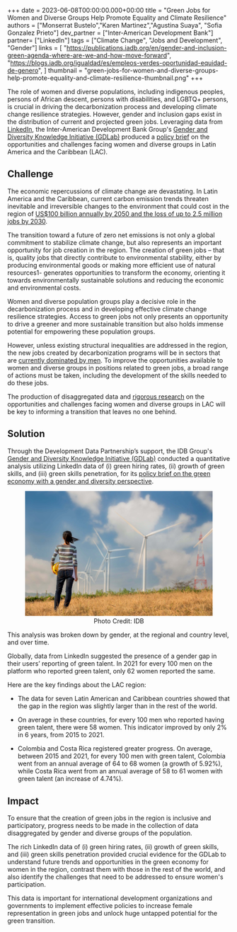 +++
date = 2023-06-08T00:00:00.000+00:00
title = "Green Jobs for Women and Diverse Groups Help Promote Equality and Climate Resilience"
authors = ["Monserrat Bustelo","Karen Martinez","Agustina Suaya", "Sofia Gonzalez Prieto"]
dev_partner = ["Inter-American Development Bank"]
partner= ["LinkedIn"]
tags = ["Climate Change", "Jobs and Development", "Gender"]
links = [
    "https://publications.iadb.org/en/gender-and-inclusion-green-agenda-where-are-we-and-how-move-forward",
    "https://blogs.iadb.org/igualdad/es/empleos-verdes-oportunidad-equidad-de-genero",
]
thumbnail = "green-jobs-for-women-and-diverse-groups-help-promote-equality-and-climate-resilience-thumbnail.png"
+++

The role of women and diverse populations, including indigenous peoples, persons of African descent, persons with disabilities, and LGBTQ+ persons, is crucial in driving the decarbonization process and developing climate change resilience strategies. However, gender and inclusion gaps exist in the distribution of current and projected green jobs. Leveraging data from [LinkedIn](http://www.linkedin.com), the Inter-American Development Bank Group's [Gender and Diversity Knowledge Initiative (GDLab)](https://gdlab.iadb.org/en) produced a [policy brief](http://dx.doi.org/10.18235/0004285) on the opportunities and challenges facing women and diverse groups in Latin America and the Caribbean (LAC).

## Challenge

The economic repercussions of climate change are devastating. In Latin America and the Caribbean, current carbon emission trends threaten inevitable and irreversible changes to the environment that could cost in the region of [US$100 billion annually by 2050 and the loss of up to 2.5 million jobs by 2030](https://publications.iadb.org/es/publicacion/16324/el-desafio-climatico-y-de-desarrollo-en-america-latina-y-el-caribe-opciones-para).

The transition toward a future of zero net emissions is not only a global commitment to stabilize climate change, but also represents an important opportunity for job creation in the region. The creation of green jobs – that is, quality jobs that directly contribute to environmental stability, either by producing environmental goods or making more efficient use of natural resources1- generates opportunities to transform the economy, orienting it towards environmentally sustainable solutions and reducing the economic and environmental costs.

Women and diverse population groups play a decisive role in the decarbonization process and in developing effective climate change resilience strategies. Access to green jobs not only presents an opportunity to drive a greener and more sustainable transition but also holds immense potential for empowering these population groups.

However, unless existing structural inequalities are addressed in the region, the new jobs created by decarbonization programs will be in sectors that are [currently dominated by men](https://publications.iadb.org/es/publicacion/16324/el-desafio-climatico-y-de-desarrollo-en-america-latina-y-el-caribe-opciones-para). To improve the opportunities available to women and diverse groups in positions related to green jobs, a broad range of actions must be taken, including the development of the skills needed to do these jobs.

The production of disaggregated data and [rigorous research](https://gdlab.iadb.org/en/call) on the opportunities and challenges facing women and diverse groups in LAC will be key to informing a transition that leaves no one behind.

## Solution

Through the Development Data Partnership’s support, the IDB Group's [Gender and Diversity Knowledge Initiative (GDLab)](https://gdlab.iadb.org/en) conducted a quantitative analysis utilizing LinkedIn data of (i) green hiring rates, (ii) growth of green skills, and (iii) green skills penetration, for its [policy brief on the green economy with a gender and diversity perspective](http://dx.doi.org/10.18235/0004285).

<figure align="center">
    <img src="green-jobs-for-women-and-diverse-groups-help-promote-equality-and-climate-resilience-thumbnail.png"/>
    <figcaption>
        <center> Photo Credit: IDB
        </center>
    </figcaption>
</figure>

This analysis was broken down by gender, at the regional and country level, and over time.

Globally, data from LinkedIn suggested the presence of a gender gap in their users’ reporting of green talent. In 2021 for every 100 men on the platform who reported green talent, only 62 women reported the same.

Here are the key findings about the LAC region:

- The data for seven Latin American and Caribbean countries showed that the gap in the region was slightly larger than in the rest of the world.

- On average in these countries, for every 100 men who reported having green talent, there were 58 women. This indicator improved by only 2% in 6 years, from 2015 to 2021.

- Colombia and Costa Rica registered greater progress. On average, between 2015 and 2021, for every 100 men with green talent, Colombia went from an annual average of 64 to 68 women (a growth of 5.92%), while Costa Rica went from an annual average of 58 to 61 women with green talent (an increase of 4.74%).

## Impact

To ensure that the creation of green jobs in the region is inclusive and participatory, progress needs to be made in the collection of data disaggregated by gender and diverse groups of the population.

The rich LinkedIn data of (i) green hiring rates, (ii) growth of green skills, and (iii) green skills penetration provided crucial evidence for the GDLab to understand future trends and opportunities in the green economy for women in the region, contrast them with those in the rest of the world, and also identify the challenges that need to be addressed to ensure women's participation.

This data is important for international development organizations and governments to implement effective policies to increase female representation in green jobs and unlock huge untapped potential for the green transition.
